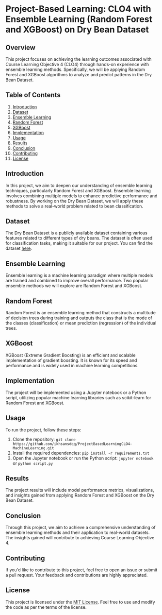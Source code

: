 # Project-Based Learning: CLO4 with Ensemble Learning (Random Forest and XGBoost) on Dry Bean Dataset

## Overview

This project focuses on achieving the learning outcomes associated with Course Learning Objective 4 (CLO4) through hands-on experience with ensemble learning methods. Specifically, we will be applying Random Forest and XGBoost algorithms to analyze and predict patterns in the Dry Bean Dataset.

## Table of Contents

1. [Introduction](#introduction)
2. [Dataset](#dataset)
3. [Ensemble Learning](#ensemble-learning)
4. [Random Forest](#random-forest)
5. [XGBoost](#xgboost)
6. [Implementation](#implementation)
7. [Usage](#usage)
8. [Results](#results)
9. [Conclusion](#conclusion)
10. [Contributing](#contributing)
11. [License](#license)

## Introduction

In this project, we aim to deepen our understanding of ensemble learning techniques, particularly Random Forest and XGBoost. Ensemble learning involves combining multiple models to enhance predictive performance and robustness. By working on the Dry Bean Dataset, we will apply these methods to solve a real-world problem related to bean classification.

## Dataset

The Dry Bean Dataset is a publicly available dataset containing various features related to different types of dry beans. The dataset is often used for classification tasks, making it suitable for our project. You can find the dataset [here](https://archive.ics.uci.edu/dataset/602/dry+bean+dataset).

## Ensemble Learning

Ensemble learning is a machine learning paradigm where multiple models are trained and combined to improve overall performance. Two popular ensemble methods we will explore are Random Forest and XGBoost.

## Random Forest

Random Forest is an ensemble learning method that constructs a multitude of decision trees during training and outputs the class that is the mode of the classes (classification) or mean prediction (regression) of the individual trees.

## XGBoost

XGBoost (Extreme Gradient Boosting) is an efficient and scalable implementation of gradient boosting. It is known for its speed and performance and is widely used in machine learning competitions.

## Implementation

The project will be implemented using a Jupyter notebook or a Python script, utilizing popular machine learning libraries such as scikit-learn for Random Forest and XGBoost.

## Usage

To run the project, follow these steps:

1. Clone the repository: `git clone https://github.com/ikhsansdqq/ProjectBasedLearningCLO4-MachineLearning.git`
2. Install the required dependencies: `pip install -r requirements.txt`
3. Open the Jupyter notebook or run the Python script: `jupyter notebook` or `python script.py`

## Results

The project results will include model performance metrics, visualizations, and insights gained from applying Random Forest and XGBoost on the Dry Bean Dataset.

## Conclusion

Through this project, we aim to achieve a comprehensive understanding of ensemble learning methods and their application to real-world datasets. The insights gained will contribute to achieving Course Learning Objective 4.

## Contributing

If you'd like to contribute to this project, feel free to open an issue or submit a pull request. Your feedback and contributions are highly appreciated.

## License

This project is licensed under the [MIT License](LICENSE). Feel free to use and modify the code as per the terms of the license.
